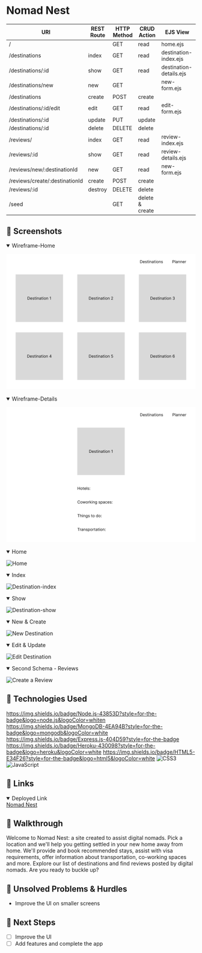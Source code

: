 # Nomad Nest
<!-- <div id="description" align="center">
![Profile](favicon.png)
</div> -->
| URI | REST Route | HTTP Method | CRUD Action | EJS View |
|-----|------------|-------------|-------------|----------|
| / | | GET | read | home.ejs |
| /destinations | index | GET | read | destination-index.ejs |
| /destinations/:id | show | GET | read | destination-details.ejs |
| /destinations/new | new | GET | | new-form.ejs |
| /destinations | create | POST | create | |
| /destinations/:id/edit | edit | GET | read | edit-form.ejs |
| /destinations/:id | update | PUT | update | |
| /destinations/:id | delete | DELETE | delete | |
| /reviews/ | index | GET | read | review-index.ejs |
| /reviews/:id | show | GET | read | review-details.ejs | 
| /reviews/new/:destinationId | new | GET | read | new-form.ejs |
| /reviews/create/:destinationId | create | POST | create | |
| /reviews/:id | destroy | DELETE | delete | |
| /seed | | GET | delete & create | |

## :art: Screenshots

<details open>
<summary>Wireframe-Home</summary>

![Home](public/assets/screenshots/home.png)
</details>

<details open>
<summary>Wireframe-Details</summary>

![Details](public/assets/screenshots/details.png)
</details>

<details open>
<summary>Home</summary>

![Home](home.png)
</details>

<details open>
<summary>Index</summary>

![Destination-index](projects-1.png)
</details>

<details open>
<summary>Show</summary>

![Destination-show](game.png)
</details>

<details open>
<summary>New & Create</summary>

![New Destination](about-screenshot.png)
</details>

<details open>
<summary>Edit & Update</summary>

![Edit Destination](contact.png)
</details>

<details open>
<summary>Second Schema - Reviews</summary>

![Create a Review](contact.png)
</details>

## :robot: Technologies Used

https://img.shields.io/badge/Node.js-43853D?style=for-the-badge&logo=node.js&logoColor=whiten https://img.shields.io/badge/MongoDB-4EA94B?style=for-the-badge&logo=mongodb&logoColor=white  https://img.shields.io/badge/Express.js-404D59?style=for-the-badge https://img.shields.io/badge/Heroku-430098?style=for-the-badge&logo=heroku&logoColor=white https://img.shields.io/badge/HTML5-E34F26?style=for-the-badge&logo=html5&logoColor=white ![CSS3](https://img.shields.io/badge/-CSS-05122A?style=flat&logo=css3) ![JavaScript](https://img.shields.io/badge/-JavaScript-05122A?style=flat&logo=javascript)

## :link: Links

<details open>
<summary>Deployed Link</summary>
<a href="https://nomad-nest-3b3484e95287.herokuapp.com/">Nomad Nest</a>
</details>

## :rocket: Walkthrough

Welcome to Nomad Nest: a site created to assist digital nomads. Pick a location and we'll help you getting settled in your new home away from home. We'll provide and book recommended stays, assist with visa requirements, offer information about transportation, co-working spaces and more. Explore our list of destinations and find reviews posted by digital nomads. Are you ready to buckle up?

<!-- ## :pencil: User Stories

- As someone just met at a networking event, I want to quickly see the developer's skills, so that I can recommend the person to my company or someone who I know. 
- As a non-technical HR manager, I want to quickly see the skills and experience of a candidate, so that I can evaluate whether the candidate meets the requirements for an open position at my company.
- As a mid-level engineer, I want to view a junior developer's project and read their code, so that I can evaluate their coding skills. -->


## :triangular_flag_on_post: Unsolved Problems & Hurdles

- Improve the UI on smaller screens


## :dart: Next Steps

- [ ] Improve the UI
- [ ] Add features and complete the app